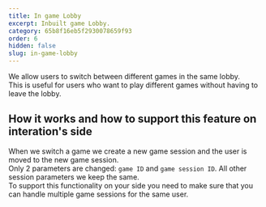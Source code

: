 ```yaml
---
title: In game Lobby
excerpt: Inbuilt game Lobby.
category: 65b8f16eb5f2930078659f93
order: 6
hidden: false
slug: in-game-lobby
---
```


We allow users to switch between different games in the same lobby.  
This is useful for users who want to play different games without having to leave the lobby.

## How it works and how to support this feature on interation's side

When we switch a game we create a new game session and the user is moved to the new game session.  
Only 2 parameters are changed: `game ID` and `game session ID`.
All other session parameters we keep the same.  
To support this functionality on your side you need to make sure that you can handle multiple game sessions for the same user.



